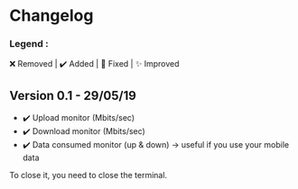 # Changelog

### Legend :
❌ Removed | ✔️ Added | 💫 Fixed | ✨ Improved

## Version 0.1 - 29/05/19
- ✔️ Upload monitor (Mbits/sec)
- ✔️ Download monitor (Mbits/sec)
- ✔️ Data consumed monitor (up & down) -> useful if you use your mobile data

To close it, you need to close the terminal.